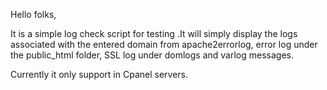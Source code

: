 Hello folks,

It is a simple log check script for testing .It will simply display the logs associated with the entered domain from apache2errorlog, error log under the public_html folder, SSL log under domlogs and varlog messages.

Currently it only support in Cpanel servers.
